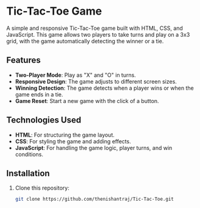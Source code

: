 # Tic-Tac-Toe Game

A simple and responsive Tic-Tac-Toe game built with HTML, CSS, and JavaScript. This game allows two players to take turns and play on a 3x3 grid, with the game automatically detecting the winner or a tie.

## Features
- **Two-Player Mode**: Play as "X" and "O" in turns.
- **Responsive Design**: The game adjusts to different screen sizes.
- **Winning Detection**: The game detects when a player wins or when the game ends in a tie.
- **Game Reset**: Start a new game with the click of a button.

## Technologies Used
- **HTML**: For structuring the game layout.
- **CSS**: For styling the game and adding effects.
- **JavaScript**: For handling the game logic, player turns, and win conditions.

## Installation

1. Clone this repository:
   ```bash
   git clone https://github.com/thenishantraj/Tic-Tac-Toe.git

